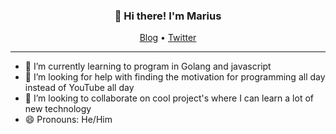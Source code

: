 <h3 align="center">👋 Hi there! I'm Marius</h3>
<p align="center">
  <a href="https://blog.xaner.dev">Blog</a> •
  <a href="https://twitter.com/xaner4">Twitter</a>
</p>

---

- 🌱 I’m currently learning to program in Golang and javascript
- 🤔 I’m looking for help with finding the motivation for programming all day instead of YouTube all day
- 👯 I’m looking to collaborate on cool project's where I can learn a lot of new technology
- 😄 Pronouns: He/Him
